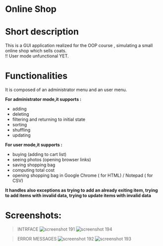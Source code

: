 # Online Shop
>

# Short description  
  This is a GUI application realized for the OOP course , simulating a small online shop which sells coats.    
   !! User mode unfunctional YET.

# Functionalities  
  It is composed of an administrator menu and an user menu.   
  
**For administrator mode,it supports :**
  
  * adding   
  * deleting   
  * filtering and returning to initial state  
  * sorting    
  * shuffling   
  * updating    
         
**For user mode,it supports :**
  
  * buying (adding to cart list)   
  * seeing photos (opening browser links)   
  * saving shopping bag  
  * computing total cost  
  * opening shopping bag in Google Chrome ( for HTML) / Notepad ( for CSV)  
      
**It handles also exceptions as trying to add an already exiting item, trying to add items with invalid data, trying to update
items with invalid data**

# Screenshots:

>INTRFACE
![screenshot 191](https://cloud.githubusercontent.com/assets/25063050/26728700/c4d215e2-47b3-11e7-8ee3-094c3aa27bd0.png)
![screenshot 194](https://cloud.githubusercontent.com/assets/25063050/26729184/611ee1ae-47b5-11e7-9642-f5d85502e141.png)


>ERROR MESSAGES
![screenshot 192](https://cloud.githubusercontent.com/assets/25063050/26728726/dc436f32-47b3-11e7-9a21-e21562fcafcc.png)
![screenshot 193](https://cloud.githubusercontent.com/assets/25063050/26728727/dc43e6ec-47b3-11e7-91f6-110f923cfd41.png)

